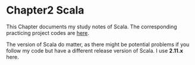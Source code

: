# Chapter2 Scala

This Chapter documents my study notes of Scala. The corresponding practicing project codes are [here](https://github.com/miaofu1997/Learn-Scala).

The version of Scala do matter, as there might be potential problems if you follow my code but have a different release version of Scala. I use **2.11.x** here.

